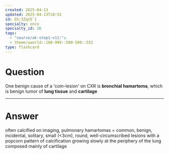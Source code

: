 ```yaml
---
created: 2025-04-13
updated: 2025-04-13T10:52
id: Eh:3Zq{6`{
specialty: onco
specialty_id: 26
tags:
  - "source/ak-step1-v11:": 
  - theme/uworld::100-999::500-599::552
type: flashcard
---
```


# Question
One benign cause of a 'coin-lesion' on CXR is **bronchial hamartoma**, which is benign tumor of **lung tissue** and **cartilage**

---

# Answer
often calcified on imaging, pulmonary hamartomas = common, benign, incidental, solitary, small (<3cm), round, well-circumscribed lesions with a popcorn pattern of calcification growing slowly at the periphery of the lung composed mainly of cartilage